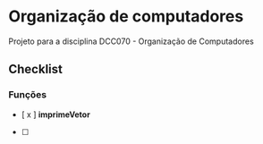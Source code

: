 # Organização de computadores
Projeto para a disciplina DCC070 - Organização de Computadores

## Checklist
### Funções
 - [ x ] <b>imprimeVetor</b>
 - [ ]